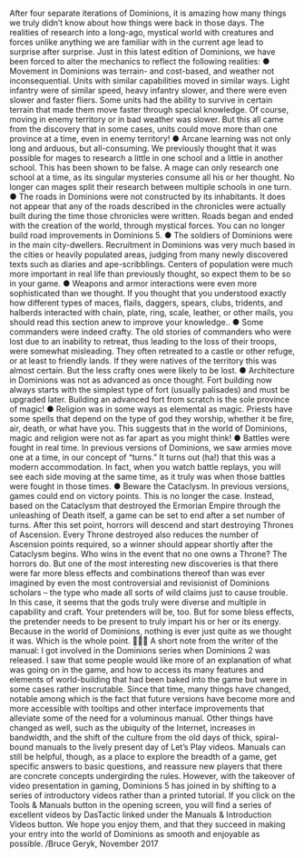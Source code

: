 After four separate iterations of Dominions, it is amazing how many things we truly didn’t know about how things were back in those days. The realities of research into a long-ago, mystical world with creatures and forces unlike anything we are familiar with in the current age lead to surprise after surprise. Just in this latest edition of Dominions, we have been forced to alter the mechanics to reflect the following realities:
● Movement in Dominions was terrain- and cost-based, and weather not inconsequential. Units with similar capabilities moved in similar ways. Light infantry were of similar speed, heavy infantry slower, and there were even slower and faster fliers. Some units had the ability to survive in certain terrain that made them move faster through special knowledge. Of course, moving in enemy territory or in bad weather was slower. But this all came from the discovery that in some cases, units could move more than one province at a time, even in enemy territory!
● Arcane learning was not only long and arduous, but all-consuming. We previously thought that it was possible for mages to research a little in one school and a little in another school. This has been shown to be false. A mage can only research one school at a time, as its singular mysteries consume all his or her thought. No longer can mages split their research between multiple schools in one turn.
● The roads in Dominions were not constructed by its inhabitants. It does not appear that any of the roads described in the chronicles were actually built during the time those chronicles were written. Roads began and ended with the creation of the world, through mystical forces. You can no longer build road improvements in Dominions 5.
● The soldiers of Dominions were in the main city-dwellers. Recruitment in Dominions was very much based in the cities or heavily populated areas, judging from many newly discovered texts such as diaries and ape-scribblings. Centers of population were much more important in real life than previously thought, so expect them to be so in your game.
● Weapons and armor interactions were even more sophisticated than we thought. If you thought that you understood exactly how different types of maces, flails, daggers, spears, clubs, tridents, and halberds interacted with chain, plate, ring, scale, leather, or other mails, you should read this section anew to improve your knowledge..
● Some commanders were indeed crafty. The old stories of commanders who were lost due to an inability to retreat, thus leading to the loss of their troops, were somewhat misleading. They often retreated to a castle or other refuge, or at least to friendly lands. If they were natives of the territory this was almost certain. But the less crafty ones were likely to be lost.
● Architecture in Dominions was not as advanced as once thought. Fort building now always starts with the simplest type of fort (usually palisades) and must be upgraded later. Building an advanced fort from scratch is the sole province of magic!
● Religion was in some ways as elemental as magic. Priests have some spells that depend on the type of god they worship, whether it be fire, air, death, or what have you. This suggests that in the world of Dominions, magic and religion were not as far apart as you might think!
● Battles were fought in real time. In previous versions of Dominions, we saw armies move one at a time, in our concept of “turns.” It turns out (ha!) that this was a modern accommodation. In fact, when you watch battle replays, you will see each side moving at the same time, as it truly was when those battles were fought in those times.
● Beware the Cataclysm. In previous versions, games could end on victory points. This is no longer the case. Instead, based on the Cataclysm that destroyed the Ermorian Empire through the unleashing of Death itself, a game can be set to end after a set number of turns. After this set point, horrors will descend and start destroying Thrones of Ascension. Every Throne destroyed also reduces the number of Ascension points required, so a winner should appear shortly after the Cataclysm begins. Who wins in the event that no one owns a Throne? The horrors do.
But one of the most interesting new discoveries is that there were far more bless effects and combinations thereof than was ever imagined by even the most controversial and revisionist of Dominions scholars – the type who made all sorts of wild claims just to cause trouble. In this case, it seems that the gods truly were diverse and multiple in capability and craft. Your pretenders will be, too. But for some bless effects, the pretender needs to be present to truly impart his or her or its energy. Because in the world of Dominions, nothing is ever just quite as we thought it was. Which is the whole point.

A short note from the writer of the manual: I got involved in the Dominions series when Dominions 2 was released. I saw that some people would like more of an explanation of what was going on in the game, and how to access its many features and elements of world-building that had been baked into the game but were in some cases rather inscrutable. Since that time, many things have changed, notable among which is the fact that future versions have become more and more accessible with tooltips and other interface improvements that alleviate some of the need for a voluminous manual. Other things have changed as well, such as the ubiquity of the Internet, increases in bandwidth, and the shift of the culture from the old days of thick, spiral-bound manuals to the lively present day of Let’s Play videos. Manuals can still be helpful, though, as a place to explore the breadth of a game, get specific answers to basic questions, and reassure new players that there are concrete concepts undergirding the rules. However, with the takeover of video presentation in gaming, Dominions 5 has joined in by shifting to a series of introductory videos rather than a printed tutorial. If you click on the Tools & Manuals button in the opening screen, you will find a series of excellent videos by DasTactic linked under the Manuals & Introduction Videos button. We hope you enjoy them, and that they succeed in making your entry into the world of Dominions as smooth and enjoyable as possible.
/Bruce Geryk, November 2017